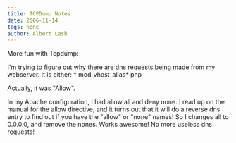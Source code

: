 ```yaml
---
title: TCPDump Notes
date: 2006-11-14
tags: none
author: Albert Lash
---
```

More fun with Tcpdump:

I'm trying to figure out why there are dns requests being made from my webserver. It is either: * mod_vhost_alias* php

Actually, it was "Allow".

In my Apache configuration, I had allow all and deny none. I read up on the manual for the allow directive, and it turns out that it will do a reverse dns entry to find out if you have the "allow" or "none" names! So I changes all to 0.0.0.0, and remove the nones. Works awesome! No more useless dns requests!

